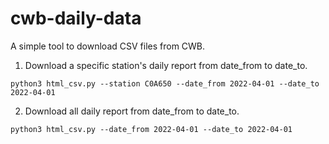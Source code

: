 # cwb-daily-data

A simple tool to download CSV files from CWB.

1. Download a specific station's daily report from date_from to date_to.
```
python3 html_csv.py --station C0A650 --date_from 2022-04-01 --date_to 2022-04-01
```


2. Download all daily report from date_from to date_to.
```
python3 html_csv.py --date_from 2022-04-01 --date_to 2022-04-01
```
